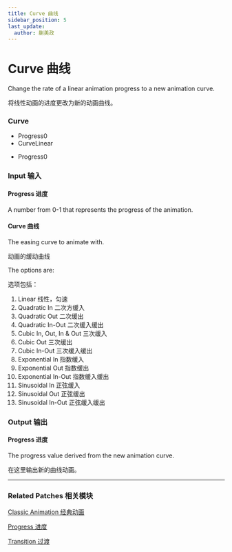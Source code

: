 ```yaml
---
title: Curve 曲线
sidebar_position: 5
last_update:
  author: 蒯美政
---
```


# Curve 曲线

Change the rate of a linear animation progress to a new animation curve.

将线性动画的进度更改为新的动画曲线。

<div className="patch-container">
    <div className="patch processor">
        <h3>Curve</h3>
        <ul className="inputs">
            <li>Progress<span>0</span></li>
            <li>Curve<span>Linear</span></li>
        </ul>
        <ul className="outputs">
            <li>Progress<span>0</span></li>
        </ul>
    </div>
</div>

<div className="port-descriptions">
<div className="inputs">

### Input 输入

#### Progress 进度

A number from 0-1 that represents the progress of the animation.

#### Curve 曲线

The easing curve to animate with.

动画的缓动曲线

The options are:

选项包括：

1. Linear 线性，匀速
2. Quadratic In 二次方缓入
3. Quadratic Out 二次缓出
4. Quadratic In-Out 二次缓入缓出
5. Cubic In, Out, In & Out 三次缓入
6. Cubic Out 三次缓出
7. Cubic In-Out 三次缓入缓出
8. Exponential In 指数缓入
9. Exponential Out 指数缓出
10. Exponential In-Out 指数缓入缓出
11. Sinusoidal In 正弦缓入
12. Sinusoidal Out 正弦缓出
13. Sinusoidal In-Out 正弦缓入缓出

</div>
<div className="outputs">

### Output 输出

#### Progress 进度

The progress value derived from the new animation curve.

在这里输出新的曲线动画。

</div>
</div>

---

### Related Patches 相关模块

[Classic Animation 经典动画](./Classic%20Animation.md)

[Progress 进度](./../Utility/Progress.md)

[Transition 过渡](./../Utility/Transition.md)
